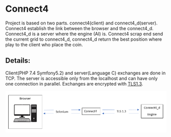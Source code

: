 Connect4
==========
Project is based on two parts. connect4(client) and connect4_d(server). Connect4 establish the link between the browser and the connect4_d. Connect4_d is a server where the engine (AI) is. Connect4 scrap end send the current grid to connect4_d, connect4_d return the best position where play to the client who place the coin.

Details:
----------

Client(PHP 7.4 Symfony5.2) and server(Language C) exchanges are done in TCP. The server is accessible only from the localhost and can have only one connection in parallel. Exchanges are encrypted with [TLS1.3](https://en.wikipedia.org/wiki/Transport_Layer_Security).

![alt text](./Images/process.PNG "Process used")
